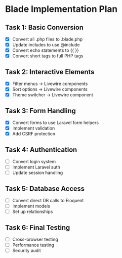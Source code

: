 # Blade Implementation Plan

## Task 1: Basic Conversion
- [x] Convert all .php files to .blade.php
- [x] Update includes to use @include
- [x] Convert echo statements to {{ }}
- [x] Convert short tags to full PHP tags

## Task 2: Interactive Elements
- [x] Filter menus → Livewire components
- [x] Sort options → Livewire components
- [x] Theme switcher → Livewire component

## Task 3: Form Handling
- [x] Convert forms to use Laravel form helpers
- [x] Implement validation
- [x] Add CSRF protection

## Task 4: Authentication
- [ ] Convert login system
- [ ] Implement Laravel auth
- [ ] Update session handling

## Task 5: Database Access
- [ ] Convert direct DB calls to Eloquent
- [ ] Implement models
- [ ] Set up relationships

## Task 6: Final Testing
- [ ] Cross-browser testing
- [ ] Performance testing
- [ ] Security audit